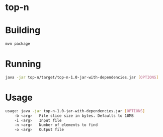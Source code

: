 top-n
=====

Building
======

```bash
mvn package
```
    
Running
======

```bash
java -jar top-n/target/top-n-1.0-jar-with-dependencies.jar [OPTIONS]
```
    
Usage
======

```bash
usage: java -jar top-n-1.0-jar-with-dependencies.jar [OPTIONS]
    -b <arg>   File slice size in bytes. Defaults to 10MB
    -i <arg>   Input file
    -n <arg>   Number of elements to find
    -o <arg>   Output file
```
